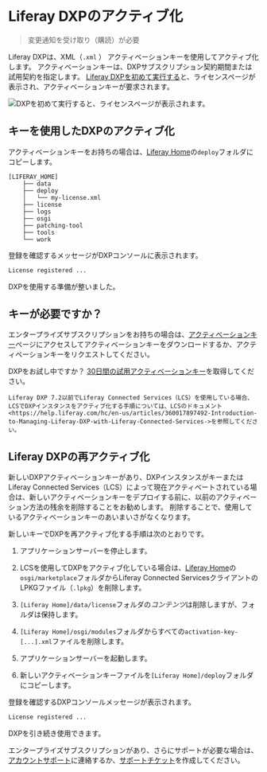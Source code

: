 # Liferay DXPのアクティブ化

> 変更通知を受け取り（購読）が必要

Liferay DXPは、XML（`.xml` ） アクティベーションキーを使用してアクティブ化します。 アクティベーションキーは、DXPサブスクリプション契約期間または試用契約を指定します。 [Liferay DXPを初めて実行する](../installing-liferay/running-liferay-for-the-first-time.md)と、ライセンスページが表示され、アクティベーションキーが要求されます。

![DXPを初めて実行すると、ライセンスページが表示されます。](./activating-liferay-dxp/images/01.png)

## キーを使用したDXPのアクティブ化

アクティベーションキーをお持ちの場合は、[Liferay Home](../reference/liferay-home.md)の`deploy`フォルダにコピーします。

```
[LIFERAY_HOME]
    ├── data
    ├── deploy
    │   └── my-license.xml
    ├── license
    ├── logs
    ├── osgi
    ├── patching-tool
    ├── tools
    └── work
```

登録を確認するメッセージがDXPコンソールに表示されます。

``` bash
License registered ...
```

DXPを使用する準備が整いました。

## キーが必要ですか？

エンタープライズサブスクリプションをお持ちの場合は、[アクティベーションキー](https://customer.liferay.com/activation-key)ページにアクセスしてアクティベーションキーをダウンロードするか、アクティベーションキーをリクエストしてください。

DXPをお試し中ですか？ [30日間の試用アクティベーションキー](https://www.liferay.com/products/dxp/30-day-trial)を取得してください。

```{note}
Liferay DXP 7.2以前でLiferay Connected Services（LCS）を使用している場合、LCSでDXPインスタンスをアクティブ化する手順については、LCSのドキュメント<https://help.liferay.com/hc/en-us/articles/360017897492-Introduction-to-Managing-Liferay-DXP-with-Liferay-Connected-Services->を参照してください。
```

## Liferay DXPの再アクティブ化

新しいDXPアクティベーションキーがあり、DXPインスタンスがキーまたはLiferay Connected Services（LCS）によって現在アクティベートされている場合は、新しいアクティベーションキーをデプロイする前に、以前のアクティベーション方法の残余を削除することをお勧めします。 削除することで、使用しているアクティベーションキーのあいまいさがなくなります。

新しいキーでDXPを再アクティブ化する手順は次のとおりです。

1.  アプリケーションサーバーを停止します。

2.  LCSを使用してDXPをアクティブ化している場合は、[Liferay Home](../reference/liferay-home.md)の`osgi/marketplace`フォルダからLiferay Connected ServicesクライアントのLPKGファイル（`.lpkg`）を削除します。

3.  `[Liferay Home]/data/license`フォルダの*コンテンツ*は削除しますが、フォルダは保持します。

4.  `[Liferay Home]/osgi/modules`フォルダからすべての`activation-key-[...].xml`ファイルを削除します。

5.  アプリケーションサーバーを起動します。

6.  新しいアクティベーションキーファイルを`[Liferay Home]/deploy`フォルダにコピーします。

登録を確認するDXPコンソールメッセージが表示されます。

``` bash
License registered ...
```

DXPを引き続き使用できます。

エンタープライズサブスクリプションがあり、さらにサポートが必要な場合は、[アカウントサポート](https://help.liferay.com/hc/en-us/articles/360018414031)に連絡するか、[サポートチケット](https://help.liferay.com/hc/requests/new)を作成してください。